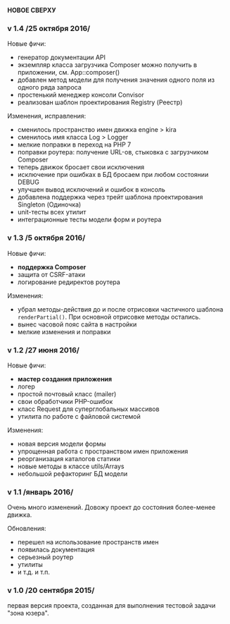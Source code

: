 **НОВОЕ СВЕРХУ**

###  v 1.4 /25 октября 2016/

Новые фичи:

- генератор документации API
- экземпляр класса загрузчика Composer можно получить в приложении, см. App::composer()
- добавлен метод модели для получения значения одного поля из одного ряда запроса
- простенький менеджер консоли Convisor
- реализован шаблон проектирования Registry (Реестр)

Изменения, исправления:

- сменилось пространство имен движка engine > kira
- сменилось имя класса Log > Logger
- мелкие поправки в переход на PHP 7
- поправки роутера: получение URL-ов, стыковка с загрузчиком Composer
- теперь движок бросает свои исключения
- исключение при ошибках в БД бросаем при любом состоянии DEBUG
- улучшен вывод исключений и ошибок в консоль
- добавлена поддержка через трейт шаблона проектирования Singleton (Одиночка)
- unit-тесты всех утилит
- интеграционные тесты модели форм и роутера

###  v 1.3 /5 октября 2016/

Новые фичи:

- **поддержка Composer**
- защита от CSRF-атаки
- логирование редиректов роутера

Изменения:

- убрал методы-действия до и после отрисовки частичного шаблона `renderPartial()`. При основной отрисовке методы остались.
- вынес часовой пояс сайта в настройки
- мелкие изменения и поправки

###  v 1.2 /27 июня 2016/

Новые фичи:

- **мастер создания приложения**
- логер
- простой почтовый класс (mailer)
- свои обработчики PHP-ошибок
- класс Request для суперглобальных массивов
- утилита по работе с файловой системой

Изменения:

- новая версия модели формы
- упрощенная работа с пространством имен приложения
- реорганизация каталогов статики
- новые методы в классе utils/Arrays
- небольшой рефакторинг БД модели

###  v 1.1 /январь 2016/

Очень много изменений. Довожу проект до состояния более-менее движка.

Обновления:

- перешел на использование пространств имен
- появилась документация
- серьезный роутер
- утилиты
- и т.д. и т.п.


### v 1.0 /20 сентября 2015/

первая версия проекта, созданная для выполнения тестовой задачи "зона юзера".
